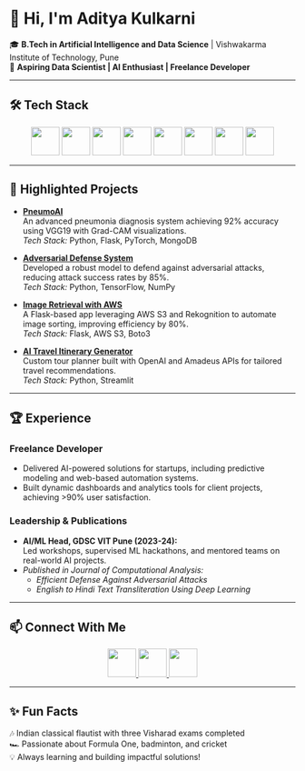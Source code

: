 # 👋 Hi, I'm **Aditya Kulkarni**  
🎓 **B.Tech in Artificial Intelligence and Data Science** | Vishwakarma Institute of Technology, Pune  
🌟 **Aspiring Data Scientist | AI Enthusiast | Freelance Developer**  

---

## 🛠️ **Tech Stack**
<p align="center">
  <img src="https://img.shields.io/badge/Python-3776AB?style=for-the-badge&logo=python&logoColor=white" width="50" />
  <img src="https://img.shields.io/badge/JavaScript-F7DF1E?style=for-the-badge&logo=javascript&logoColor=black" width="50" />
  <img src="https://img.shields.io/badge/React-61DAFB?style=for-the-badge&logo=react&logoColor=black" width="50" />
  <img src="https://img.shields.io/badge/Node.js-339933?style=for-the-badge&logo=node.js&logoColor=white" width="50" />
  <img src="https://img.shields.io/badge/TensorFlow-FF6F00?style=for-the-badge&logo=tensorflow&logoColor=white" width="50" />
  <img src="https://img.shields.io/badge/PyTorch-EE4C2C?style=for-the-badge&logo=pytorch&logoColor=white" width="50" />
  <img src="https://img.shields.io/badge/PostgreSQL-4169E1?style=for-the-badge&logo=postgresql&logoColor=white" width="50" />
  <img src="https://img.shields.io/badge/Power_BI-F2C811?style=for-the-badge&logo=powerbi&logoColor=black" width="50" />
</p>

---

## 🚀 **Highlighted Projects**
- **[PneumoAI](https://github.com/Adityak2002/PneumoAI)**  
  An advanced pneumonia diagnosis system achieving 92% accuracy using VGG19 with Grad-CAM visualizations.  
  *Tech Stack:* Python, Flask, PyTorch, MongoDB  

- **[Adversarial Defense System](https://github.com/Adityak2002/Adversarial-Defense)**  
  Developed a robust model to defend against adversarial attacks, reducing attack success rates by 85%.  
  *Tech Stack:* Python, TensorFlow, NumPy  

- **[Image Retrieval with AWS](https://github.com/Adityak2002)**  
  A Flask-based app leveraging AWS S3 and Rekognition to automate image sorting, improving efficiency by 80%.  
  *Tech Stack:* Flask, AWS S3, Boto3  

- **[AI Travel Itinerary Generator](https://chaloontouraiitinerary.streamlit.app/)**  
  Custom tour planner built with OpenAI and Amadeus APIs for tailored travel recommendations.  
  *Tech Stack:* Python, Streamlit  

---

## 🏆 **Experience**
### **Freelance Developer**  
- Delivered AI-powered solutions for startups, including predictive modeling and web-based automation systems.  
- Built dynamic dashboards and analytics tools for client projects, achieving >90% user satisfaction.

### **Leadership & Publications**  
- **AI/ML Head, GDSC VIT Pune (2023-24):**  
  Led workshops, supervised ML hackathons, and mentored teams on real-world AI projects.  
- *Published in Journal of Computational Analysis:*  
  - *Efficient Defense Against Adversarial Attacks*  
  - *English to Hindi Text Transliteration Using Deep Learning*

---

## 📫 **Connect With Me**
<p align="center">
  <a href="https://github.com/Adityak2002">
    <img src="https://img.shields.io/badge/GitHub-181717?style=for-the-badge&logo=github&logoColor=white" width="50" />
  </a>
  <a href="https://linkedin.com/in/aditya-kulkarni-3a50a8214">
    <img src="https://img.shields.io/badge/LinkedIn-0077B5?style=for-the-badge&logo=linkedin&logoColor=white" width="50" />
  </a>
  <a href="mailto:adityak2305@gmail.com">
    <img src="https://img.shields.io/badge/Email-EA4335?style=for-the-badge&logo=gmail&logoColor=white" width="50" />
  </a>
</p>

---

## ✨ **Fun Facts**
🎶 Indian classical flautist with three Visharad exams completed  
🏎️ Passionate about Formula One, badminton, and cricket  
💡 Always learning and building impactful solutions!
